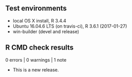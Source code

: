 ## Test environments
* local OS X install, R 3.4.4
* Ubuntu 16.04.6 LTS (on travis-ci), R 3.6.1 (2017-01-27)
* win-builder (devel and release)

## R CMD check results

0 errors | 0 warnings | 1 note

* This is a new release.
